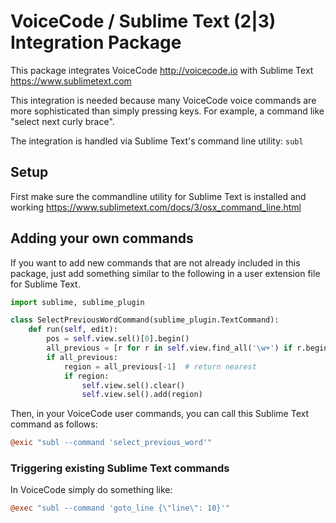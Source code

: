 # VoiceCode / Sublime Text (2|3) Integration Package

This package integrates VoiceCode http://voicecode.io with Sublime Text https://www.sublimetext.com

This integration is needed because many VoiceCode voice commands are more sophisticated than simply pressing keys. For example, a command like "select next curly brace".

The integration is handled via Sublime Text's command line utility: `subl`

## Setup

First make sure the commandline utility for Sublime Text is installed and working https://www.sublimetext.com/docs/3/osx_command_line.html

## Adding your own commands

If you want to add new commands that are not already included in this package, just add something similar to the following in a user extension file for Sublime Text.

```python
import sublime, sublime_plugin

class SelectPreviousWordCommand(sublime_plugin.TextCommand):
	def run(self, edit):
		pos = self.view.sel()[0].begin()
		all_previous = [r for r in self.view.find_all('\w+') if r.begin() < pos]
		if all_previous:
			region = all_previous[-1]  # return nearest
			if region:
				self.view.sel().clear()
				self.view.sel().add(region)
```

Then, in your VoiceCode user commands, you can call this Sublime Text command as follows:

```coffeescript
@exic "subl --command 'select_previous_word'"
```


### Triggering existing Sublime Text commands

In VoiceCode simply do something like:

```coffeescript
@exec "subl --command 'goto_line {\"line\": 10}'"
```
